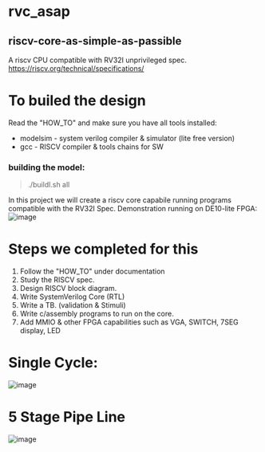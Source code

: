 # rvc_asap
## riscv-core-as-simple-as-passible
A riscv CPU compatible with RV32I unprivileged spec.  
https://riscv.org/technical/specifications/

# To builed the design  
Read the "HOW_TO" and make sure you have all tools installed:
- modelsim - system verilog compiler & simulator (lite free version)  
- gcc - RISCV compiler & tools chains for SW

### building the model:
> ./buildl.sh all

In this project we will create a riscv core capabile running programs compatible with the RV32I Spec.
Demonstration running on DE10-lite FPGA:  
![image](https://user-images.githubusercontent.com/81047407/185759832-5198ac3b-9fec-4154-9fb7-5eecbec85885.png)




# Steps we completed for this 
1. Follow the "HOW_TO" under documentation
2. Study the RISCV spec.
3. Design RISCV block diagram.
4. Write SystemVerilog Core (RTL)
5. Write a TB. (validation & Stimuli)
6. Write c/assembly programs to run on the core.
7. Add MMIO & other FPGA capabilities such as VGA, SWITCH, 7SEG display, LED

# Single Cycle:
![image](https://user-images.githubusercontent.com/72501420/159980340-d1d02fd5-02dc-41cb-a5d2-8bade3177f75.jpeg)

# 5 Stage Pipe Line
![image](https://user-images.githubusercontent.com/81047407/185759572-805c47b6-daee-4eb9-84eb-b5e7c08a8abb.png)




